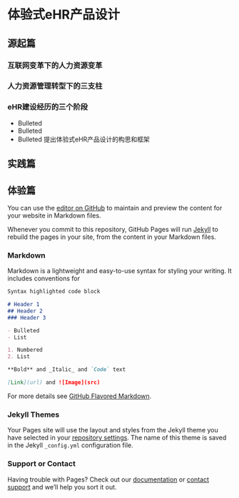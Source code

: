 # 体验式eHR产品设计

## 源起篇
### 互联网变革下的人力资源变革
### 人力资源管理转型下的三支柱
### eHR建设经历的三个阶段
- Bulleted
- Bulleted
- Bulleted
提出体验式eHR产品设计的构思和框架
## 实践篇
### 
## 体验篇

You can use the [editor on GitHub](https://github.com/Ruitaoxu/Experiential-Design-of-eHR/edit/master/README.md) to maintain and preview the content for your website in Markdown files.

Whenever you commit to this repository, GitHub Pages will run [Jekyll](https://jekyllrb.com/) to rebuild the pages in your site, from the content in your Markdown files.

### Markdown

Markdown is a lightweight and easy-to-use syntax for styling your writing. It includes conventions for

```markdown
Syntax highlighted code block

# Header 1
## Header 2
### Header 3

- Bulleted
- List

1. Numbered
2. List

**Bold** and _Italic_ and `Code` text

[Link](url) and ![Image](src)
```

For more details see [GitHub Flavored Markdown](https://guides.github.com/features/mastering-markdown/).

### Jekyll Themes

Your Pages site will use the layout and styles from the Jekyll theme you have selected in your [repository settings](https://github.com/Ruitaoxu/Experiential-Design-of-eHR/settings). The name of this theme is saved in the Jekyll `_config.yml` configuration file.

### Support or Contact

Having trouble with Pages? Check out our [documentation](https://help.github.com/categories/github-pages-basics/) or [contact support](https://github.com/contact) and we’ll help you sort it out.
